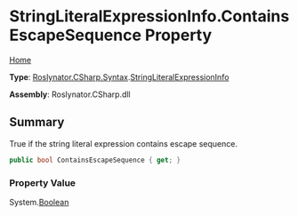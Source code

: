 # StringLiteralExpressionInfo\.ContainsEscapeSequence Property

[Home](../../../../../README.md)

**Type**: [Roslynator.CSharp.Syntax](../../README.md)\.[StringLiteralExpressionInfo](../README.md)

**Assembly**: Roslynator\.CSharp\.dll

## Summary

True if the string literal expression contains escape sequence\.

```csharp
public bool ContainsEscapeSequence { get; }
```

### Property Value

System\.[Boolean](https://docs.microsoft.com/en-us/dotnet/api/system.boolean)

